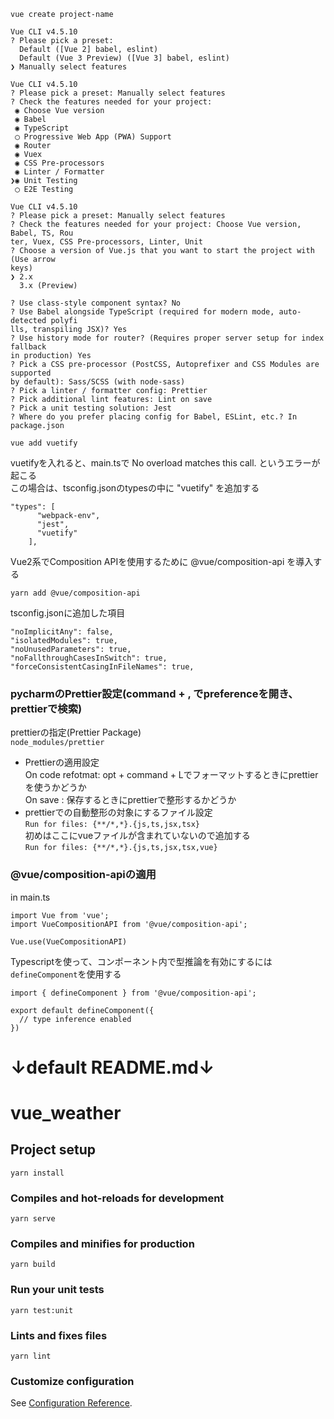 `vue create project-name`
```
Vue CLI v4.5.10
? Please pick a preset:
  Default ([Vue 2] babel, eslint)
  Default (Vue 3 Preview) ([Vue 3] babel, eslint)
❯ Manually select features
```
```
Vue CLI v4.5.10
? Please pick a preset: Manually select features
? Check the features needed for your project:
 ◉ Choose Vue version
 ◉ Babel
 ◉ TypeScript
 ◯ Progressive Web App (PWA) Support
 ◉ Router
 ◉ Vuex
 ◉ CSS Pre-processors
 ◉ Linter / Formatter
❯◉ Unit Testing
 ◯ E2E Testing
```
```
Vue CLI v4.5.10
? Please pick a preset: Manually select features
? Check the features needed for your project: Choose Vue version, Babel, TS, Rou
ter, Vuex, CSS Pre-processors, Linter, Unit
? Choose a version of Vue.js that you want to start the project with (Use arrow
keys)
❯ 2.x
  3.x (Preview)
```
```
? Use class-style component syntax? No
? Use Babel alongside TypeScript (required for modern mode, auto-detected polyfi
lls, transpiling JSX)? Yes
? Use history mode for router? (Requires proper server setup for index fallback
in production) Yes
? Pick a CSS pre-processor (PostCSS, Autoprefixer and CSS Modules are supported
by default): Sass/SCSS (with node-sass)
? Pick a linter / formatter config: Prettier
? Pick additional lint features: Lint on save
? Pick a unit testing solution: Jest
? Where do you prefer placing config for Babel, ESLint, etc.? In package.json
```
```
vue add vuetify
```
vuetifyを入れると、main.tsで No overload matches this call. というエラーが起こる  
この場合は、tsconfig.jsonのtypesの中に "vuetify" を追加する  
```
"types": [
      "webpack-env",
      "jest",
      "vuetify"
    ],
```
Vue2系でComposition APIを使用するために @vue/composition-api を導入する  
```
yarn add @vue/composition-api
```
tsconfig.jsonに追加した項目  
```
"noImplicitAny": false,
"isolatedModules": true,
"noUnusedParameters": true,
"noFallthroughCasesInSwitch": true,
"forceConsistentCasingInFileNames": true,
```

### pycharmのPrettier設定(command + , でpreferenceを開き、prettierで検索)  
prettierの指定(Prettier Package)  
`node_modules/prettier`  
- Prettierの適用設定  
On code refotmat: opt + command + Lでフォーマットするときにprettierを使うかどうか  
On save : 保存するときにprettierで整形するかどうか  
- prettierでの自動整形の対象にするファイル設定  
`Run for files: {**/*,*}.{js,ts,jsx,tsx}`  
初めはここにvueファイルが含まれていないので追加する  
`Run for files: {**/*,*}.{js,ts,jsx,tsx,vue}`  

### @vue/composition-apiの適用  
in main.ts  
```vue
import Vue from 'vue';
import VueCompositionAPI from '@vue/composition-api';

Vue.use(VueCompositionAPI)
```
Typescriptを使って、コンポーネント内で型推論を有効にするには`defineComponent`を使用する  
```vue
import { defineComponent } from '@vue/composition-api';

export default defineComponent({
  // type inference enabled
})
```

# ↓default README.md↓ 

# vue_weather

## Project setup
```
yarn install
```

### Compiles and hot-reloads for development
```
yarn serve
```

### Compiles and minifies for production
```
yarn build
```

### Run your unit tests
```
yarn test:unit
```

### Lints and fixes files
```
yarn lint
```

### Customize configuration
See [Configuration Reference](https://cli.vuejs.org/config/).
